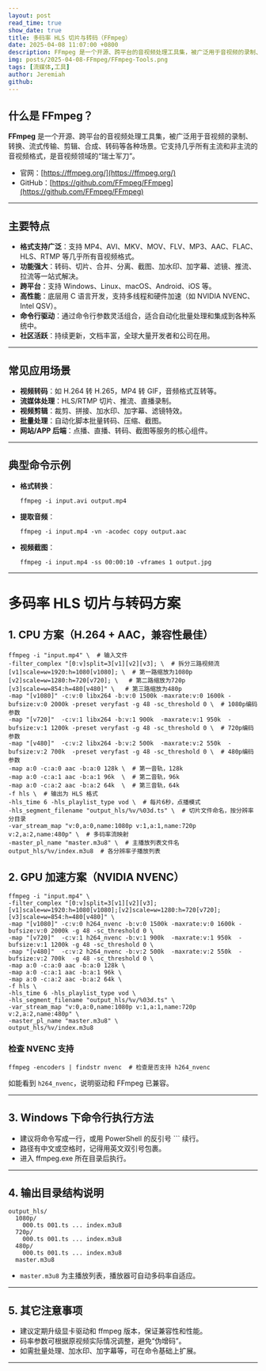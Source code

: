 ```yaml
---
layout: post
read_time: true
show_date: true
title: 多码率 HLS 切片与转码（FFmpeg）
date: 2025-04-08 11:07:00 +0800
description: FFmpeg 是一个开源、跨平台的音视频处理工具集，被广泛用于音视频的录制、转换、流式传输、剪辑、合成、转码等各种场景。
img: posts/2025-04-08-FFmpeg/FFmpeg-Tools.png
tags: [流媒体,工具]
author: Jeremiah
github: 
---
```


## 什么是 FFmpeg？

**FFmpeg** 是一个开源、跨平台的音视频处理工具集，被广泛用于音视频的录制、转换、流式传输、剪辑、合成、转码等各种场景。它支持几乎所有主流和非主流的音视频格式，是音视频领域的“瑞士军刀”。

- 官网：[https://ffmpeg.org/](https://ffmpeg.org/)
- GitHub：[https://github.com/FFmpeg/FFmpeg](https://github.com/FFmpeg/FFmpeg)

---

## 主要特点

- **格式支持广泛**：支持 MP4、AVI、MKV、MOV、FLV、MP3、AAC、FLAC、HLS、RTMP 等几乎所有音视频格式。
- **功能强大**：转码、切片、合并、分离、截图、加水印、加字幕、滤镜、推流、拉流等一站式解决。
- **跨平台**：支持 Windows、Linux、macOS、Android、iOS 等。
- **高性能**：底层用 C 语言开发，支持多线程和硬件加速（如 NVIDIA NVENC、Intel QSV）。
- **命令行驱动**：通过命令行参数灵活组合，适合自动化批量处理和集成到各种系统中。
- **社区活跃**：持续更新，文档丰富，全球大量开发者和公司在用。

---

## 常见应用场景

- **视频转码**：如 H.264 转 H.265，MP4 转 GIF，音频格式互转等。
- **流媒体处理**：HLS/RTMP 切片、推流、直播录制。
- **视频剪辑**：裁剪、拼接、加水印、加字幕、滤镜特效。
- **批量处理**：自动化脚本批量转码、压缩、截图。
- **网站/APP 后端**：点播、直播、转码、截图等服务的核心组件。

---

## 典型命令示例

- **格式转换**：
  ```shell
  ffmpeg -i input.avi output.mp4
  ```
- **提取音频**：
  ```shell
  ffmpeg -i input.mp4 -vn -acodec copy output.aac
  ```
- **视频截图**：
  ```shell
  ffmpeg -i input.mp4 -ss 00:00:10 -vframes 1 output.jpg
  ```

---

# 多码率 HLS 切片与转码方案

## 1. CPU 方案（H.264 + AAC，兼容性最佳）

```shell
ffmpeg -i "input.mp4" \  # 输入文件
-filter_complex "[0:v]split=3[v1][v2][v3]; \  # 拆分三路视频流
[v1]scale=w=1920:h=1080[v1080]; \  # 第一路缩放为1080p
[v2]scale=w=1280:h=720[v720]; \   # 第二路缩放为720p
[v3]scale=w=854:h=480[v480]" \   # 第三路缩放为480p
-map "[v1080]" -c:v:0 libx264 -b:v:0 1500k -maxrate:v:0 1600k -bufsize:v:0 2000k -preset veryfast -g 48 -sc_threshold 0 \  # 1080p编码参数
-map "[v720]"  -c:v:1 libx264 -b:v:1 900k  -maxrate:v:1 950k  -bufsize:v:1 1200k -preset veryfast -g 48 -sc_threshold 0 \  # 720p编码参数
-map "[v480]"  -c:v:2 libx264 -b:v:2 500k  -maxrate:v:2 550k  -bufsize:v:2 700k  -preset veryfast -g 48 -sc_threshold 0 \  # 480p编码参数
-map a:0 -c:a:0 aac -b:a:0 128k \  # 第一音轨，128k
-map a:0 -c:a:1 aac -b:a:1 96k  \  # 第二音轨，96k
-map a:0 -c:a:2 aac -b:a:2 64k  \  # 第三音轨，64k
-f hls \  # 输出为 HLS 格式
-hls_time 6 -hls_playlist_type vod \  # 每片6秒，点播模式
-hls_segment_filename "output_hls/%v/%03d.ts" \  # 切片文件命名，按分辨率分目录
-var_stream_map "v:0,a:0,name:1080p v:1,a:1,name:720p v:2,a:2,name:480p" \  # 多码率流映射
-master_pl_name "master.m3u8" \  # 主播放列表文件名
output_hls/%v/index.m3u8  # 各分辨率子播放列表
```

## 2. GPU 加速方案（NVIDIA NVENC）

```shell
ffmpeg -i "input.mp4" \
-filter_complex "[0:v]split=3[v1][v2][v3];[v1]scale=w=1920:h=1080[v1080];[v2]scale=w=1280:h=720[v720];[v3]scale=w=854:h=480[v480]" \
-map "[v1080]" -c:v:0 h264_nvenc -b:v:0 1500k -maxrate:v:0 1600k -bufsize:v:0 2000k -g 48 -sc_threshold 0 \
-map "[v720]"  -c:v:1 h264_nvenc -b:v:1 900k  -maxrate:v:1 950k  -bufsize:v:1 1200k -g 48 -sc_threshold 0 \
-map "[v480]"  -c:v:2 h264_nvenc -b:v:2 500k  -maxrate:v:2 550k  -bufsize:v:2 700k  -g 48 -sc_threshold 0 \
-map a:0 -c:a:0 aac -b:a:0 128k \
-map a:0 -c:a:1 aac -b:a:1 96k \
-map a:0 -c:a:2 aac -b:a:2 64k \
-f hls \
-hls_time 6 -hls_playlist_type vod \
-hls_segment_filename "output_hls/%v/%03d.ts" \
-var_stream_map "v:0,a:0,name:1080p v:1,a:1,name:720p v:2,a:2,name:480p" \
-master_pl_name "master.m3u8" \
output_hls/%v/index.m3u8
```

### 检查 NVENC 支持

```shell
ffmpeg -encoders | findstr nvenc  # 检查是否支持 h264_nvenc
```
如能看到 `h264_nvenc`，说明驱动和 FFmpeg 已兼容。

---

## 3. Windows 下命令行执行方法

- 建议将命令写成一行，或用 PowerShell 的反引号 `\`` 续行。
- 路径有中文或空格时，记得用英文双引号包裹。
- 进入 ffmpeg.exe 所在目录后执行。

---

## 4. 输出目录结构说明

```
output_hls/
  1080p/
    000.ts 001.ts ... index.m3u8
  720p/
    000.ts 001.ts ... index.m3u8
  480p/
    000.ts 001.ts ... index.m3u8
  master.m3u8
```
- `master.m3u8` 为主播放列表，播放器可自动多码率自适应。

---

## 5. 其它注意事项

- 建议定期升级显卡驱动和 ffmpeg 版本，保证兼容性和性能。
- 码率参数可根据原视频实际情况调整，避免“伪增码”。
- 如需批量处理、加水印、加字幕等，可在命令基础上扩展。

---


